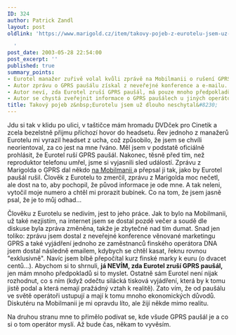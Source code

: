 ```yaml
---
ID: 324
author: Patrick Zandl
layout: post
oldlink: 'https://www.marigold.cz/item/takovy-pojeb-z-eurotelu-jsem-uz-dlouho-neschytal

  '
post_date: 2003-05-28 22:54:00
post_excerpt: ''
published: true
summary_points:
- Eurotel manažer zuřivě volal kvůli zprávě na Mobilmanii o rušení GPRS paušálu.
- Autor zprávu o GPRS paušálu získal z neveřejné konference a e-mailu.
- Autor neví, zda Eurotel zruší GPRS paušál, má pouze mnoho předpokladů.
- Autor se chystá zveřejnit informace o GPRS paušálech u jiných operátorů.
title: Takový pojeb z&nbsp;Eurotelu jsem už dlouho neschytal&#8230;
---
```


<p>
Jdu si tak v klidu po ulici, v taštičce mám hromadu DVDček pro Cinetik a zcela bezelstně přijmu příchozí hovor do headsetu. Řev jednoho z manažerů Eurotelu mi vyrazil headset z ucha, což způsobilo, že jsem se chvíli neorientoval, za co jest na mne řváno. Měl jsem v podstatě oficiálně prohlásit, že Eurotel ruší GPRS paušál. Nakonec, těsně před tím, než reproduktor telefonu umřel, jsme si vyjasnili sled událostí. Zprávu z Marigolda o GPRS dal někdo <A href="http://www.mobilmania.cz/Bleskovky/F.asp?ARI=104764&amp;HID=1&amp;CAI=2097" target=_blank>na Mobilmanii </A>a přepsal ji tak, jako by Eurotel paušál rušil. Člověk z Eurotelu to zmerčil, zprávu z Marigolda moc nečetl, ale dost na to, aby pochopil, že původ informace je ode mne. A tak neleni, vytočil moje numero a chtěl mi prorazit bubínek. Co na tom, že jsem jasně psal, že je to můj odhad... </p>

<p>
Člověku z Eurotelu se nedivím, jest to jeho práce. Jak to bylo na Mobilmanii, už také nezjistím, na internet jsem se dostal pozdě večer a soudě dle diskuse byla zpráva změněna, takže je zbytečné nad tím dumat. Snad jen toliko: zprávu jsem dostal z neveřejné konference věnované marketingu GPRS a také vyjádření jednoho ze zaměstnanců finského operátora DNA jsem dostal následně emailem, kdybych se chtěl kasat, řeknu rovnou "exklusivně". Navíc jsem blbě přepočítal kurz finské marky k euru (o dvacet centů...). Abychom si to shrnuli, <STRONG>já NEVÍM, zda Eurotel zruší GPRS paušál,</STRONG> jen mám mnoho předpokladů si to myslet. Ostatně sám Eurotel není nijak rozhodnut, co s ním (když odečtu silácká tisková vyjádření, která by k tomu jistě podal a která nemají pražádný vztah k realitě). Zato vím, že od paušálu ve světě operátoři ustupují a mají k tomu mnoho ekonomických důvodů. Diskutéru na Mobilmanii je mi opravdu líto, ale žijí někde mimo realitu. </p>

<p>
Na druhou stranu mne to přimělo podívat se, kde všude GPRS paušál je a co si o tom operátor myslí. Až bude čas, někam to vyvěsím. </p>